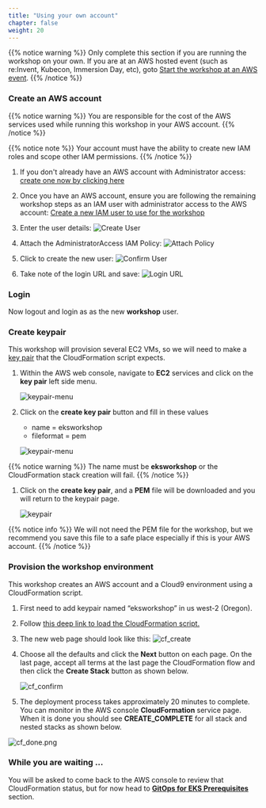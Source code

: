 ```yaml
---
title: "Using your own account"
chapter: false
weight: 20
---
```


{{% notice warning %}}
Only complete this section if you are running the workshop on your own. If you are at an AWS hosted event (such as re:Invent, Kubecon, Immersion Day, etc), goto [Start the workshop at an AWS event](/10_aws_prerequisites/10_aws_event.html).
{{% /notice %}}

### Create an AWS account

{{% notice warning %}}
You are responsible for the cost of the AWS services used while running this workshop in your AWS account.
{{% /notice %}}

{{% notice note %}}
Your account must have the ability to create new IAM roles and scope other IAM permissions.
{{% /notice %}}

1. If you don't already have an AWS account with Administrator access: [create
one now by clicking here](https://aws.amazon.com/getting-started/)

1. Once you have an AWS account, ensure you are following the remaining workshop steps
as an IAM user with administrator access to the AWS account:
[Create a new IAM user to use for the workshop](https://console.aws.amazon.com/iam/home?#/users$new)

1. Enter the user details:
![Create User](/images/iam-1-create-user.png)

1. Attach the AdministratorAccess IAM Policy:
![Attach Policy](/images/iam-2-attach-policy.png)

1. Click to create the new user:
![Confirm User](/images/iam-3-create-user.png)

1. Take note of the login URL and save:
![Login URL](/images/iam-4-save-url.png)

### Login

Now logout and login as as the new **workshop** user.

### Create keypair

This workshop will provision several EC2 VMs, so we will need to make a [key pair](https://docs.aws.amazon.com/AWSEC2/latest/UserGuide/ec2-key-pairs.html) that the CloudFormation script expects. 

1. Within the AWS web console, navigate to **EC2** services and click on the **key pair** left side menu.

    ![keypair-menu](/images/keypair-menu.png)

1. Click on the **create key pair** button and fill in these values

    * name = eksworkshop
    * fileformat = pem

    ![keypair-menu](/images/create-keypair.png)

{{% notice warning %}}
The name must be **eksworkshop** or the CloudFormation stack creation will fail.
{{% /notice %}}

1. Click on the **create key pair**, and a **PEM** file will be downloaded and you will return to the keypair page. 

    ![keypair](/images/keypair.png)

{{% notice info %}}
We will not need the PEM file for the workshop, but we recommend you save this file to a safe place especially if this is your AWS account.
{{% /notice %}}

### Provision the workshop environment

This workshop creates an AWS account and a Cloud9 environment using a CloudFormation script.

1. First need to add keypair named “eksworkshop” in us west-2 (Oregon).
1. Follow [this deep link to load the CloudFormation script.](https://us-west-2.console.aws.amazon.com/cloudformation/home?region=us-west-2#/stacks/create/template?stackName=ModernizationWorkshop-EKS&templateURL=https://modernization-workshop-bucket.s3-us-west-2.amazonaws.com/cfn/master-stacks/vpc-cloud9-eks-QS-based.yaml)

1. The new web page should look like this:
    ![cf_create](/images/cf_create.png)

1. Choose all the defaults and click the **Next** button on each page. On the last page, accept all terms at the last page the CloudFormation flow and then click the **Create Stack** button as shown below.

    ![cf_confirm](/images/cf_confirm.png)

1. The deployment process takes approximately 20 minutes to complete. You can monitor in the AWS console **CloudFormation** service page. When it is done you should see **CREATE_COMPLETE** for all stack and nested stacks as shown below.

![cf_done.png](/images/cf_done.png)

### While you are waiting ...

You will be asked to come back to the AWS console to review that CloudFormation status, but for now head to [**GitOps for EKS Prerequisites**](/20_weaveworks_prerequisites/) section. 
